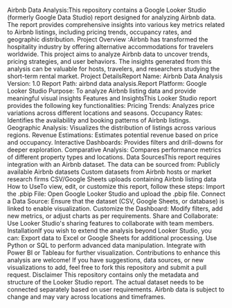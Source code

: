 Airbnb Data Analysis:This repository contains a Google Looker Studio (formerly Google Data Studio) report designed for analyzing Airbnb data. The report provides comprehensive insights into various key metrics related to Airbnb listings, including pricing trends, occupancy rates, and geographic distribution.
Project Overview :Airbnb has transformed the hospitality industry by offering alternative accommodations for travelers worldwide. This project aims to analyze Airbnb data to uncover trends, pricing strategies, and user behaviors. The insights generated from this analysis can be valuable for hosts, travelers, and researchers studying the short-term rental market.
Project DetailsReport Name: Airbnb Data Analysis
Version: 1.0
Report Path: airbnd data analysis.Report
Platform: Google Looker Studio
Purpose: To analyze Airbnb listing data and provide meaningful visual insights
Features and InsightsThis Looker Studio report provides the following key functionalities:
Pricing Trends: Analyzes price variations across different locations and seasons.
Occupancy Rates: Identifies the availability and booking patterns of Airbnb listings.
Geographic Analysis: Visualizes the distribution of listings across various regions.
Revenue Estimations: Estimates potential revenue based on price and occupancy.
Interactive Dashboards: Provides filters and drill-downs for deeper exploration.
Comparative Analysis: Compares performance metrics of different property types and locations.
Data SourcesThis report requires integration with an Airbnb dataset. The data can be sourced from:
Publicly available Airbnb datasets
Custom datasets from Airbnb hosts or market research firms
CSV/Google Sheets uploads containing Airbnb listing data
How to UseTo view, edit, or customize this report, follow these steps:
Import the .pbip File: Open Google Looker Studio and upload the .pbip file.
Connect a Data Source: Ensure that the dataset (CSV, Google Sheets, or database) is linked to enable visualization.
Customize the Dashboard: Modify filters, add new metrics, or adjust charts as per requirements.
Share and Collaborate: Use Looker Studio's sharing features to collaborate with team members.
InstallationIf you wish to extend the analysis beyond Looker Studio, you can:
Export data to Excel or Google Sheets for additional processing.
Use Python or SQL to perform advanced data manipulation.
Integrate with Power BI or Tableau for further visualization.
Contributions to enhance this analysis are welcome! If you have suggestions, data sources, or new visualizations to add, feel free to fork this repository and submit a pull request.
Disclaimer This repository contains only the metadata and structure of the Looker Studio report. The actual dataset needs to be connected separately based on user requirements. Airbnb data is subject to change and may vary across locations and timeframes.
